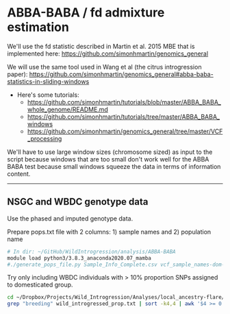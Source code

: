 # ABBA-BABA / fd admixture estimation

We'll use the fd statistic described in Martin et al. 2015 MBE that is implemented here: https://github.com/simonhmartin/genomics_general

We will use the same tool used in Wang et al (the citrus introgression paper):
https://github.com/simonhmartin/genomics_general#abba-baba-statistics-in-sliding-windows
- Here's some tutorials:
    - https://github.com/simonhmartin/tutorials/blob/master/ABBA_BABA_whole_genome/README.md
    - https://github.com/simonhmartin/tutorials/tree/master/ABBA_BABA_windows
    - https://github.com/simonhmartin/genomics_general/tree/master/VCF_processing

We'll have to use large window sizes (chromosome sized) as input to the script because windows that are too small don't work well for the ABBA BABA test because small windows squeeze the data in terms of 
information content.

---
## NSGC and WBDC genotype data

Use the phased and imputed genotype data.

Prepare pops.txt file with 2 columns: 1) sample names and 2) population name

```bash
# In dir: ~/GitHub/WildIntrogression/analysis/ABBA-BABA
module load python3/3.8.3_anaconda2020.07_mamba
#./generate_pops_file.py Sample_Info_Complete.csv vcf_sample_names-dom-wild-Hmurinum_morex_v3.txt > dom-wild-Hmurinum.pops.txt
```

Try only including WBDC individuals with > 10% proportion SNPs assigned to domesticated group.

```bash
cd ~/Dropbox/Projects/Wild_Introgression/Analyses/local_ancestry-flare/plots
grep "breeding" wild_introgressed_prop.txt | sort -k4,4 | awk '$4 >= 0.1 { print }' > wild_introgressed_prop.gte10percent.txt
```


